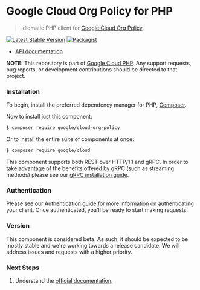 # Google Cloud Org Policy for PHP

> Idiomatic PHP client for [Google Cloud Org Policy](https://cloud.google.com/resource-manager/docs/organization-policy/overview).

[![Latest Stable Version](https://poser.pugx.org/google/cloud-org-policy/v/stable)](https://packagist.org/packages/google/cloud-org-policy) [![Packagist](https://img.shields.io/packagist/dm/google/cloud-org-policy.svg)](https://packagist.org/packages/google/cloud-org-policy)

* [API documentation](http://googleapis.github.io/google-cloud-php/#/docs/cloud-org-policy/latest/orgpolicy/readme)

**NOTE:** This repository is part of [Google Cloud PHP](https://github.com/googleapis/google-cloud-php). Any
support requests, bug reports, or development contributions should be directed to
that project.

### Installation

To begin, install the preferred dependency manager for PHP, [Composer](https://getcomposer.org/).

Now to install just this component:

```sh
$ composer require google/cloud-org-policy
```

Or to install the entire suite of components at once:

```sh
$ composer require google/cloud
```

This component supports both REST over HTTP/1.1 and gRPC. In order to take advantage of the benefits offered by gRPC (such as streaming methods)
please see our [gRPC installation guide](https://cloud.google.com/php/grpc).

### Authentication

Please see our [Authentication guide](https://github.com/googleapis/google-cloud-php/blob/main/AUTHENTICATION.md) for more information
on authenticating your client. Once authenticated, you'll be ready to start making requests.

### Version

This component is considered beta. As such, it should be expected to be mostly
stable and we're working towards a release candidate. We will address issues
and requests with a higher priority.

### Next Steps

1. Understand the [official documentation](https://cloud.google.com/resource-manager/docs/organization-policy/overview).
